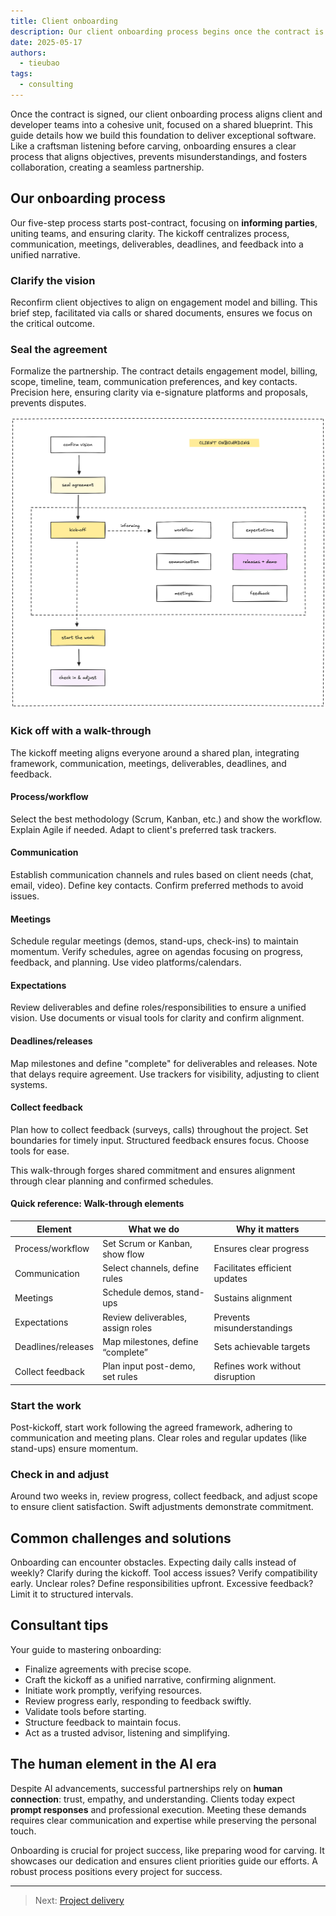 ```yaml
---
title: Client onboarding
description: Our client onboarding process begins once the contract is finalized, focusing on uniting teams and maintaining clarity
date: 2025-05-17
authors:
  - tieubao
tags:
  - consulting
---
```


Once the contract is signed, our client onboarding process aligns client and developer teams into a cohesive unit, focused on a shared blueprint. This guide details how we build this foundation to deliver exceptional software. Like a craftsman listening before carving, onboarding ensures a clear process that aligns objectives, prevents misunderstandings, and fosters collaboration, creating a seamless partnership.

## Our onboarding process

Our five-step process starts post-contract, focusing on **informing parties**, uniting teams, and ensuring clarity. The kickoff centralizes process, communication, meetings, deliverables, deadlines, and feedback into a unified narrative.

### Clarify the vision

Reconfirm client objectives to align on engagement model and billing. This brief step, facilitated via calls or shared documents, ensures we focus on the critical outcome.

### Seal the agreement

Formalize the partnership. The contract details engagement model, billing, scope, timeline, team, communication preferences, and key contacts. Precision here, ensuring clarity via e-signature platforms and proposals, prevents disputes.

![](assets/client-onboarding.png)

### Kick off with a walk-through

The kickoff meeting aligns everyone around a shared plan, integrating framework, communication, meetings, deliverables, deadlines, and feedback.

#### **Process**/workflow

Select the best methodology (Scrum, Kanban, etc.) and show the workflow. Explain Agile if needed. Adapt to client's preferred task trackers.

#### **Communication**

Establish communication channels and rules based on client needs (chat, email, video). Define key contacts. Confirm preferred methods to avoid issues.

#### **Meetings**

Schedule regular meetings (demos, stand-ups, check-ins) to maintain momentum. Verify schedules, agree on agendas focusing on progress, feedback, and planning. Use video platforms/calendars.

#### **Expectations**

Review deliverables and define roles/responsibilities to ensure a unified vision. Use documents or visual tools for clarity and confirm alignment.

#### **Deadlines/releases**

Map milestones and define "complete" for deliverables and releases. Note that delays require agreement. Use trackers for visibility, adjusting to client systems.

#### **Collect feedback**

Plan how to collect feedback (surveys, calls) throughout the project. Set boundaries for timely input. Structured feedback ensures focus. Choose tools for ease.

This walk-through forges shared commitment and ensures alignment through clear planning and confirmed schedules.

#### Quick reference: Walk-**through** elements

| Element            | What we do                        | Why it matters                  |
| ------------------ | --------------------------------- | ------------------------------- |
| Process/workflow   | Set Scrum or Kanban, show flow    | Ensures clear progress          |
| Communication      | Select channels, define rules     | Facilitates efficient updates   |
| Meetings           | Schedule demos, stand-ups         | Sustains alignment              |
| Expectations       | Review deliverables, assign roles | Prevents misunderstandings      |
| Deadlines/releases | Map milestones, define “complete” | Sets achievable targets         |
| Collect feedback   | Plan input post-demo, set rules   | Refines work without disruption |

### Start the work

Post-kickoff, start work following the agreed framework, adhering to communication and meeting plans. Clear roles and regular updates (like stand-ups) ensure momentum.

### Check in and adjust

Around two weeks in, review progress, collect feedback, and adjust scope to ensure client satisfaction. Swift adjustments demonstrate commitment.

## Common challenges and solutions

Onboarding can encounter obstacles. Expecting daily calls instead of weekly? Clarify during the kickoff. Tool access issues? Verify compatibility early. Unclear roles? Define responsibilities upfront. Excessive feedback? Limit it to structured intervals.

## Consultant tips

Your guide to mastering onboarding:

- Finalize agreements with precise scope.
- Craft the kickoff as a unified narrative, confirming alignment.
- Initiate work promptly, verifying resources.
- Review progress early, responding to feedback swiftly.
- Validate tools before starting.
- Structure feedback to maintain focus.
- Act as a trusted advisor, listening and simplifying.

## The human element in the AI era

Despite AI advancements, successful partnerships rely on **human connection**: trust, empathy, and understanding. Clients today expect **prompt responses** and professional execution. Meeting these demands requires clear communication and expertise while preserving the personal touch.

Onboarding is crucial for project success, like preparing wood for carving. It showcases our dedication and ensures client priorities guide our efforts. A robust process positions every project for success.

---

> Next: [Project delivery](client-delivery.md)
